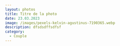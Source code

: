 ```yaml
---
layout: photos
title: Titre de la photo
date: 23.03.2023
image: /images/pexels-kelvin-agustinus-7190365.webp
description: dfsdsdffsdfsf
category:
  - Couple
---
```

